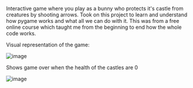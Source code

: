 Interactive game where you play as a bunny who protects it's castle from creatures by shooting arrows.
Took on this project to learn and understand how pygame works and what all we can do with it.
This was from a free online course which taught me from the beginning to end how the whole code works.

Visual representation of the game:

![image](https://user-images.githubusercontent.com/67335103/199546467-60d02d09-b94a-4734-93ca-ebad35964f79.png)

Shows game over when the health of the castles are 0

![image](https://user-images.githubusercontent.com/67335103/199546734-9ef4e9bb-10f9-4d8c-8ddc-936b801298ac.png)


